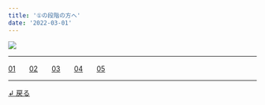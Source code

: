 ```yaml
---
title: '①の段階の方へ'
date: '2022-03-01'
---
```

![](/images/01_.jpg)
***
[01](/posts/1-01)　　[02](/posts/1-02)　　[03](/posts/1-03)　　[04](/posts/1-04)　　[05](/posts/1-05)
***
[ ↲ 戻る ](https://01234567890.thebase.in/about)
